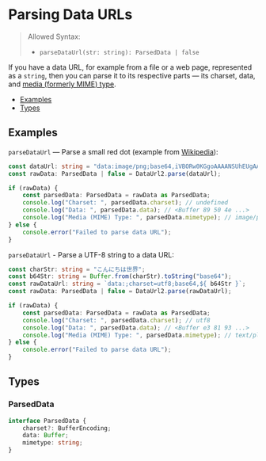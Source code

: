 # Parsing Data URLs

> Allowed Syntax:
> * `parseDataUrl(str: string): ParsedData | false`

If you have a data URL, for example from a file or a web page, represented as a `string`, then you can parse it to its
respective parts — its charset, data, and [media (formerly MIME) type](https://en.wikipedia.org/wiki/Media_type).

* [Examples](#examples)
* [Types](#types)

## Examples

`parseDataUrl` — Parse a small red dot (example from [Wikipedia](https://en.wikipedia.org/wiki/Data_URI_scheme#HTML)):

```typescript
const dataUrl: string = "data:image/png;base64,iVBORw0KGgoAAAANSUhEUgAAAAUAAAAFCAYAAACNbyblAAAAHElEQVQI12P4//8/w38GIAXDIBKE0DHxgljNBAAO9TXL0Y4OHwAAAABJRU5ErkJggg==";
const rawData: ParsedData | false = DataUrl2.parse(dataUrl);

if (rawData) {
    const parsedData: ParsedData = rawData as ParsedData;
    console.log("Charset: ", parsedData.charset); // undefined
    console.log("Data: ", parsedData.data); // <Buffer 89 50 4e ...>
    console.log("Media (MIME) Type: ", parsedData.mimetype); // image/png
} else {
    console.error("Failed to parse data URL");
}
```

`parseDataUrl` - Parse a UTF-8 string to a data URL:

```typescript
const charStr: string = "こんにちは世界";
const b64Str: string = Buffer.from(charStr).toString("base64");
const rawDataUrl: string = `data:;charset=utf8;base64,${ b64Str }`;
const rawData: ParsedData | false = DataUrl2.parse(rawDataUrl);

if (rawData) {
    const parsedData: ParsedData = rawData as ParsedData;
    console.log("Charset: ", parsedData.charset); // utf8
    console.log("Data: ", parsedData.data); // <Buffer e3 81 93 ...>
    console.log("Media (MIME) Type: ", parsedData.mimetype); // text/plain
} else {
    console.error("Failed to parse data URL");
}
```

## Types

### ParsedData

```typescript
interface ParsedData {
    charset?: BufferEncoding;
    data: Buffer;
    mimetype: string;
}
```